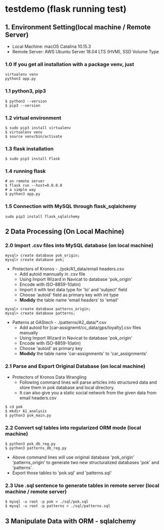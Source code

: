 # testdemo (flask running test)

## 1. Environment Setting(local machine / Remote Server)
* Local Machine: macOS Catalina 10.15.3
* Remote Server: AWS Ubuntu Server 18.04 LTS (HVM), SSD Volume Type 

### 1.0 If you get all installation with a package venv, just
```
virtualenv venv
python3 app.py
```

### 1.1 python3, pip3
```
$ python3 --version
$ pip3 --version
```

### 1.2 virtual environment
```
$ sudo pip3 install virtualenv
$ virtualenv venv
$ source venv/bin/activate
```

### 1.3 flask installation
```
$ sudo pip3 install Flask
```

### 1.4 running flask
```
# on remote server
$ flask run --host=0.0.0.0
# a simple way 
$ python3 app.py
```

### 1.5 Connection with MySQL through flask_sqlalchemy
```
sudo pip3 install flask_sqlalchemy
```

## 2 Data Processing (On Local Machine)
### 2.0 Import .csv files into MySQL database (on local machine)
```
mysql> create database pok_origin;
mysql> create database pok; 
```
* Protectors of Kronos - ./pok/A1_data/email headers.csv
    * Add autoid mannually in .csv file
    * Using Import Wizard in Navicat to database 'pok_origin'
    * Encode with ISO-8859-1(latin)
    * Import it with text data type for 'to' and 'subject' field
    * Choose 'autoid' field as primary key with int type
    * **Modidy** the table name 'email headers' to 'email'

```
mysql> create database patterns_origin;
mysql> create database patterns;
```
* Patterns at GAStech - ./patterns/A2_data/*.csv
    * Add autoid for [car-assignemt/cc_data/gps/loyalty].csv files manually
    * Using Import Wizard in Navicat to database 'pok_origin'
    * Encode with ISO-8859-1(latin)
    * Choose 'autoid' as primary key
    * **Modidy** the table name 'car-assignments' to 'car_assignments'

### 2.1 Parse and Export Original Database (on local machine)
* Protectors of Kronos Data Wrangling
    * Following command lines will parse articles into structured data and store them in pok database and local directory.
    * It can also give you a static social network from the given data from email headers.csv
```
$ cd pok
$ mkdir A1_analysis
$ python3 pok_main.py
```

### 2.2 Convert sql tables into regularized ORM mode (local machine)
```
$ python3 pok_db_reg.py
$ python3 patterns_db_reg.py
```
* Above command lines will use original database 'pok_origin' 'patterns_origin' to generate two new structuralized databases 'pok' and 'patterns'.
* Export those tables to 'pok.sql' and 'patterns.sql'

### 2.3 Use .sql sentence to generate tables in remote server (local machine / remote server)
```
$ mysql -u root -p pok < ./sql/pok.sql
$ mysql -u root -p patterns < ./sql/patterns.sql
```


## 3 Manipulate Data with ORM - sqlalchemy